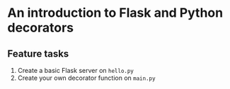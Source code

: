# An introduction to Flask and Python decorators

## Feature tasks
1. Create a basic Flask server on `hello.py`
1. Create your own decorator function on `main.py`